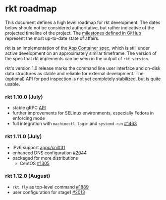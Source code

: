 # rkt roadmap

This document defines a high level roadmap for rkt development.
The dates below should not be considered authoritative, but rather indicative of the projected timeline of the project.
The [milestones defined in GitHub](https://github.com/coreos/rkt/milestones) represent the most up-to-date state of affairs.

rkt is an implementation of the [App Container spec](https://github.com/appc/spec), which is still under active development on an approximately similar timeframe.
The version of the spec that rkt implements can be seen in the output of `rkt version`.

rkt's version 1.0 release marks the command line user interface and on-disk data structures as stable and reliable for external development. The (optional) API for pod inspection is not yet completely stabilized, but is quite usable.

### rkt 1.10.0 (July)

- stable gRPC [API](https://github.com/coreos/rkt/tree/master/api/v1alpha)
- further improvements for SELinux environments, especially Fedora in enforcing mode
- full integration with `machinectl login` and `systemd-run` [#1463](https://github.com/coreos/rkt/issues/1463)

### rkt 1.11.0 (July)

- IPv6 support [appc/cni#31](https://github.com/appc/cni/issues/31)
- enhanced DNS configuration [#2044](https://github.com/coreos/rkt/issues/2044)
- packaged for more distributions
  - CentOS [#1305](https://github.com/coreos/rkt/issues/1305)

### rkt 1.12.0 (August)

- `rkt fly` as top-level command [#1889](https://github.com/coreos/rkt/issues/1889)
- user configuration for stage1 [#2013](https://github.com/coreos/rkt/issues/2013)
